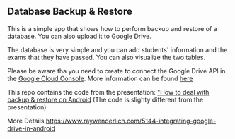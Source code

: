 ## Database Backup & Restore

This is a simple app that shows how to perform backup and restore of a database. You can also upload it to Google Drive. 

The database is very simple and you can add students' information and the exams that they have passed. You can also visualize the two tables.

Please be aware tha you need to create to connect the Google Drive API in the [Google Cloud Console](https://console.developers.google.com/start/api?id=drive&credential=client_key). More information can be found [here](https://developers.google.com/drive/android/auth#connecting_and_authorizing_the_google_drive_android_api)

This repo contains the code from the presentation: ["How to deal with backup & restore on Android](https://speakerdeck.com/prof18/how-to-deal-with-backup-and-restore-on-android-1) (The code is slighty different from the presentation)

More Details
https://www.raywenderlich.com/5144-integrating-google-drive-in-android
